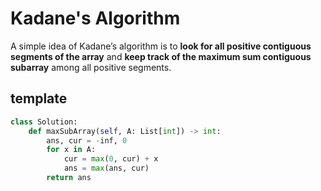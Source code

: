 # Kadane's Algorithm

A simple idea of Kadane’s algorithm is to **look for all positive contiguous segments of the array** and **keep track of the maximum sum contiguous subarray** among all positive segments. 

## template

``` py
class Solution:
    def maxSubArray(self, A: List[int]) -> int:
        ans, cur = -inf, 0
        for x in A:
            cur = max(0, cur) + x
            ans = max(ans, cur)
        return ans
```